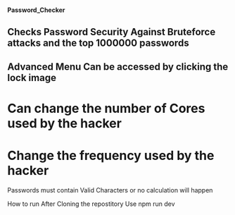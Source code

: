 <h4>Password_Checker</h4>
<h2>Checks Password Security Against Bruteforce attacks and the top 1000000 passwords</h2>
<h2>Advanced Menu Can be accessed by clicking the lock image</h2>
<h1>Can change the number of Cores used by the hacker</h1>
<h1>Change the frequency used by the hacker</h1>

Passwords must contain Valid Characters or no calculation will happen

How to run
After Cloning the repostitory
Use npm run dev
